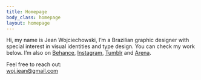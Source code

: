 ```yaml
---
title: Homepage
body_class: homepage
layout: homepage
---
```


Hi, my name is Jean Wojciechowski, I’m a Brazilian graphic designer with special interest in visual identities and type design.
You can check my work below. I’m also on <a href="{{ site.links.behance }}">Behance</a>, <a href="{{ site.links.instagram }}">Instagram</a>, <a href="{{ site.links.tumblr }}">Tumblr</a> and <a href="{{ site.links.arena }}">Arena</a>.

Feel free to reach out:<br /><a href="mailto:woj.jean@gmail.com">woj.jean@gmail.com</a>